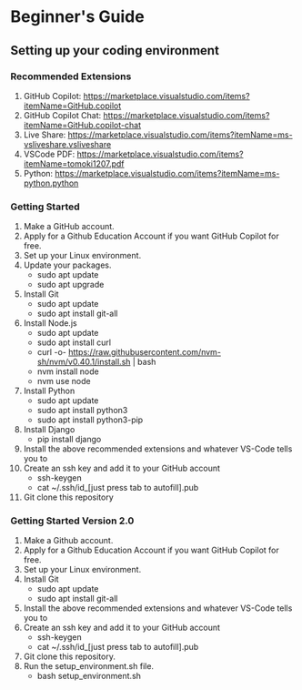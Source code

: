 # Beginner's Guide

## Setting up your coding environment

### Recommended Extensions

1. GitHub Copilot: https://marketplace.visualstudio.com/items?itemName=GitHub.copilot
2. GitHub Copilot Chat: https://marketplace.visualstudio.com/items?itemName=GitHub.copilot-chat
3. Live Share: https://marketplace.visualstudio.com/items?itemName=ms-vsliveshare.vsliveshare
4. VSCode PDF: https://marketplace.visualstudio.com/items?itemName=tomoki1207.pdf
5. Python: https://marketplace.visualstudio.com/items?itemName=ms-python.python

### Getting Started

1. Make a GitHub account.
2. Apply for a Github Education Account if you want GitHub Copilot for free.
3. Set up your Linux environment.
4. Update your packages.
    - sudo apt update
    - sudo apt upgrade
5. Install Git
    - sudo apt update
    - sudo apt install git-all
6. Install Node.js
    - sudo apt update
    - sudo apt install curl
    - curl -o- https://raw.githubusercontent.com/nvm-sh/nvm/v0.40.1/install.sh | bash
    - nvm install node
    - nvm use node
7. Install Python
    - sudo apt update
    - sudo apt install python3
    - sudo apt install python3-pip
8. Install Django
    - pip install django
9. Install the above recommended extensions and whatever VS-Code tells you to
10. Create an ssh key and add it to your GitHub account
    - ssh-keygen
    - cat ~/.ssh/id_[just press tab to autofill].pub
11. Git clone this repository

### Getting Started Version 2.0

1. Make a Github account.
2. Apply for a Github Education Account if you want GitHub Copilot for free.
3. Set up your Linux environment.
4. Install Git
    - sudo apt update
    - sudo apt install git-all
5. Install the above recommended extensions and whatever VS-Code tells you to
6. Create an ssh key and add it to your GitHub account
    - ssh-keygen
    - cat ~/.ssh/id_[just press tab to autofill].pub
7. Git clone this repository.
8. Run the setup_environment.sh file.
    - bash setup_environment.sh

